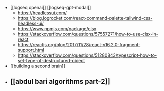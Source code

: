 - [[logseq openai]] [[logseq-gpt-modal]]
	- https://headlessui.com/
	- https://blog.logrocket.com/react-command-palette-tailwind-css-headless-ui/
	- https://www.npmjs.com/package/clsx
	- https://stackoverflow.com/questions/57557271/how-to-use-clsx-in-react
	- https://reactjs.org/blog/2017/11/28/react-v16.2.0-fragment-support.html
	- https://stackoverflow.com/questions/51280843/typescript-how-to-set-type-of-destructured-object
- [[building a second brain]]
- [[abdul bari algorithms part-2]]
	-